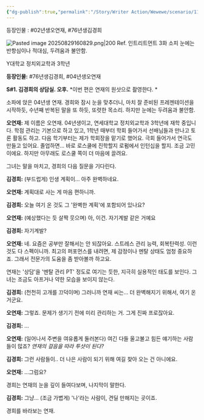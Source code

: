 ```yaml
---
{"dg-publish":true,"permalink":"/Story/Writer Action/Wewewe/scenario/11. 엄친아에게 필요한 자기계발 중 한 가지/"}
---
```


등장인물 : #02년생오연재, #76년생김경희 

![Pasted image 20250829160829.png|200](/img/user/Kit/Attachments/Pasted%20image%2020250829160829.png)
Ref. 인트리트먼트 3화 소피
눈에는 반항심이나 적대심, 두려움과 불안함.

Y대학교 정치외교학과 3학년

**등장인물:** #76년생김경희, #04년생오연재

**S#1. 김경희의 상담실. 오후.**
*이번 편은 연재의 원샷으로 촬영한다. *

소파에 앉은 04년생 연재. 경희와 잠시 눈을 맞추더니, 마치 잘 준비된 프레젠테이션을 시작하듯, 수년째 반복된 말을 또 하듯, 또렷한 목소리. 하지만 눈에는 두려움과 불안함.

**오연재:** 제 이름은 오연재. 04년생이고, 연세대학교 정치외교학과 3학년에 재학 중입니다. 학점 관리는 기본으로 하고 있고, 1학년 때부터 학회 들어가서 선배님들과 만나고 토론 활동도 하고.  다음 학기부터는 제가 학회장을 맡기로 했어요. 극회 들어가서 연극도 만들고 있어요.
졸업하면... 바로 로스쿨에 진학할지 로펌에서 인턴십을 할지. 조금 고민이에요. 하지만 아무래도 로스쿨 쪽이 더 마음에 끌려요.

그녀는 말을 마치고, 경희의 다음 질문을 기다린다.

**김경희:** (부드럽게) 인생 계획이... 아주 완벽하네요.

**오연재:** 계획대로 사는 게 마음 편하니까.

**김경희:** 오늘 여기 온 것도 그 '완벽한 계획'에 포함되어 있나요?

**오연재:** (예상했다는 듯 살짝 웃으며) 아, 이건. 자기계발 같은 거예요

**김경희:** 자기계발?

**오연재:** 네. 요즘은 공부만 잘해서는 안 되잖아요. 스트레스 관리 능력, 회복탄력성. 이런 것도 다 스펙이니까. 최고의 퍼포먼스를 내려면, 제 감정이나 멘탈 상태도 엄청 중요하죠. 그래서 전문가의 도움을 좀 받아볼까 하고요.

연재는 '상담'을 '멘탈 관리 PT' 정도로 여기는 듯한, 지극히 실용적인 태도를 보인다. 그녀는 조금도 아프거나 약한 모습을 보이지 않는다.

**김경희:** (천천히 고개를 끄덕이며) 그러니까 연재 씨는... 더 완벽해지기 위해서, 여기 온 거군요.

**오연재:** 그렇죠. 문제가 생기기 전에 미리 관리하는 거. 그게 진짜 프로잖아요.

**김경희:** ...

**오연재:** (일어나서 주변을 여유롭게 둘러본다) 여긴 다들 울고불고 힘든 얘기하는 사람들이 많죠? 
*연재의 걸음을 따라 투샷이 된다?*

**김경희:** 그런 사람들이.. 더 나은 사람이 되기 위해 여길 찾아 오는 건 아니에요.

**오연재:** ...그럼요? 

경희는 연재의 눈을 깊이 들여다보며, 나지막이 말한다.

**김경희:** 그냥... (조금 가볍게) '나'라는 사람이, 견딜 만해지는 곳이죠.

경희를 바라보는 연재.
